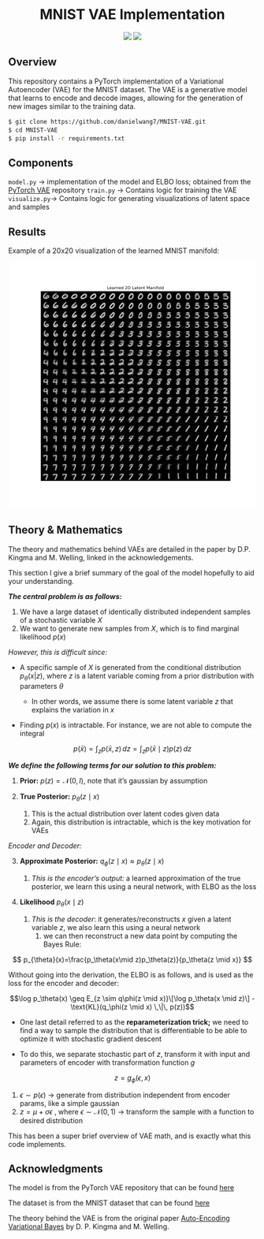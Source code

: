 <h1 align="center">
  <b>MNIST VAE Implementation</b><br>
</h1>
<p align="center">
      <a href="https://www.python.org/">
        <img src="https://img.shields.io/badge/Python-3.13-ff69b4.svg" /></a>
       <a href= "https://pytorch.org/">
        <img src="https://img.shields.io/badge/PyTorch-2.6-2BAF2B.svg" /></a>
</p>

## Overview

This repository contains a PyTorch implementation of a Variational Autoencoder (VAE) for the MNIST dataset. The VAE is a generative model that learns to encode and decode images, allowing for the generation of new images similar to the training data.


```bash
$ git clone https://github.com/danielwang7/MNIST-VAE.git
$ cd MNIST-VAE
$ pip install -r requirements.txt
```
## Components

`model.py` → implementation of the model and ELBO loss; obtained from the [PyTorch VAE](https://github.com/AntixK/PyTorch-VAE?tab=readme-ov-file) repository 
`train.py` → Contains logic for training the VAE
`visualize.py`→ Contains logic for generating visualizations of latent space and samples

## Results
Example of a 20x20 visualization of the learned MNIST manifold:

<div align="center">
    <img src="./plots/2d_manifold_20x20.png" alt="MNIST Example" width="500"/>
</div>


## Theory & Mathematics

The theory and mathematics behind VAEs are detailed in the paper by D.P. Kingma and M. Welling, linked in the acknowledgements. 

This section I give a brief summary of the goal of the model hopefully to aid your understanding.

***The central problem is as follows:***

1) We have a large dataset of identically distributed independent samples of a stochastic variable $X$
2) We want to generate new samples from $X$, which is to find marginal likelihood $p(x)$

*However, this is difficult since:*

- A specific sample of $X$ is generated from the conditional distribution $p_\theta(x|z)$, where $z$  is a latent variable coming from a prior distribution with parameters $\theta$
	- In other words, we assume there is some latent variable $z$ that explains the variation in $x$

- Finding $p(x)$ is intractable. For instance, we are not able to compute the integral 

$$p(\bar{x}) = \int_z p(\bar{x}, z) \, dz = \int_z p(\bar{x} \mid z) p(z) \, dz$$

***We define the following terms for our solution to this problem:***

1) **Prior:** $p(z) = \mathcal{N}(0, I)$, note that it’s gaussian by assumption

2) **True Posterior:** ${p_\theta(z \mid x)}$
	1) This is the actual distribution over latent codes given data
	2) Again, this distribution is intractable, which is the key motivation for VAEs

*Encoder and Decoder:*

3) **Approximate Posterior:** ${q_\phi(z \mid x)} \approx p_\theta(z\mid x)$
	1) *This is the encoder’s output:* a learned approximation of the true posterior, we learn this using a neural network, with ELBO as the loss

4) **Likelihood** $p_\theta(x \mid z)$
	1) *This is the decoder*: it generates/reconstructs $x$ given a latent variable $z$, we also learn this using a neural network
		1) we can then reconstruct a new data point by computing the Bayes Rule:

$$
p_{\theta}(x)=\frac{p_\theta(x\mid z)p_\theta(z)}{p_\theta(z \mid x)}
$$

Without going into the derivation, the ELBO is as follows, and is used as the loss for the encoder and decoder:

$$\log p_\theta(x) \geq E_{z \sim q\phi(z \mid x)}\[\log p_\theta(x \mid z)\] - \text{KL}(q_\phi(z \mid x) \,\|\, p(z))$$


- One last detail referred to as the **reparameterization trick;** we need to find a way to sample the distribution that is differentiable to be able to optimize it with stochastic gradient descent

- To do this, we separate stochastic part of $z$, transform it with input and parameters of encoder with transformation function $g$

$$
z=g_\phi(\epsilon, x)
$$

1. $\epsilon \sim p(\epsilon)$ → generate from distribution independent from encoder params, like a simple gaussian
2. $z=\mu + \sigma \epsilon$ , where $\epsilon \sim \mathcal{N}(0,1)$ → transform the sample with a function to desired distribution



This has been a super brief overview of VAE math, and is exactly what this code implements.



## Acknowledgments

  
The model is from the PyTorch VAE repository that can be found [here](https://github.com/AntixK/PyTorch-VAE)


The dataset is from the MNIST dataset that can be found [here](http://yann.lecun.com/exdb/mnist/)

  
The theory behind the VAE is from the original paper [Auto-Encoding Variational Bayes](https://arxiv.org/abs/1312.6114) by D. P. Kingma and M. Welling.
